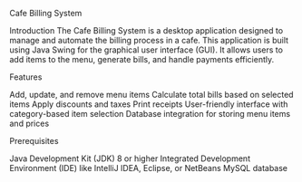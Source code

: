 Cafe Billing System

Introduction
The Cafe Billing System is a desktop application designed to manage and automate the billing process in a cafe. This application is built using Java Swing for the graphical user interface (GUI). It allows users to add items to the menu, generate bills, and handle payments efficiently.

Features

Add, update, and remove menu items
Calculate total bills based on selected items
Apply discounts and taxes
Print receipts
User-friendly interface with category-based item selection
Database integration for storing menu items and prices

Prerequisites

Java Development Kit (JDK) 8 or higher
Integrated Development Environment (IDE) like IntelliJ IDEA, Eclipse, or NetBeans
MySQL database
